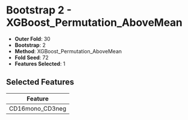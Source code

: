 # Bootstrap 2 - XGBoost_Permutation_AboveMean

- **Outer Fold**: 30
- **Bootstrap**: 2
- **Method**: XGBoost_Permutation_AboveMean
- **Fold Seed**: 72
- **Features Selected**: 1

## Selected Features

| Feature |
|---------|
| CD16mono_CD3neg |

